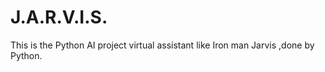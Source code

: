 # J.A.R.V.I.S.
This is the Python AI project virtual assistant like Iron man Jarvis ,done by Python. 
